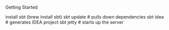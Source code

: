 Getting Started

install sbt (brew install sbt)
sbt update # pulls down dependencies
sbt idea   # generates IDEA project
sbt jetty  # starts up the server
